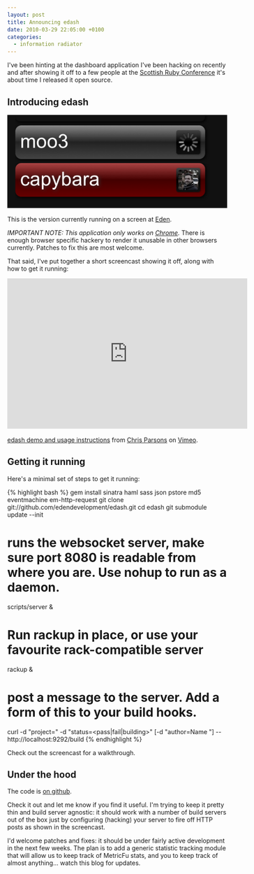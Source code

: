 ```yaml
---
layout: post
title: Announcing edash
date: 2010-03-29 22:05:00 +0100
categories:
  - information radiator
---
```

I've been hinting at the dashboard application I've been hacking on recently and after showing it off to a few people at the [Scottish Ruby Conference](http://scottishrubyconference.com) it's about time I released it open source.

## Introducing edash

![edash screenshot](/files/edash-1.png)

This is the version currently running on a screen at [Eden](http://edendevelopment.co.uk). 

*IMPORTANT NOTE: This application only works on [Chrome](http://google.com/chrome).* There is enough browser specific hackery to render it unusable in other browsers currently. Patches to fix this are most welcome.

That said, I've put together a short screencast showing it off, along with how to get it running:

<object width="550" height="344"><param name="allowfullscreen" value="true" /><param name="allowscriptaccess" value="always" /><param name="movie" value="http://vimeo.com/moogaloop.swf?clip_id=10535751&amp;server=vimeo.com&amp;show_title=1&amp;show_byline=1&amp;show_portrait=0&amp;color=c9ff23&amp;fullscreen=1" /><embed src="http://vimeo.com/moogaloop.swf?clip_id=10535751&amp;server=vimeo.com&amp;show_title=1&amp;show_byline=1&amp;show_portrait=0&amp;color=c9ff23&amp;fullscreen=1" type="application/x-shockwave-flash" allowfullscreen="true" allowscriptaccess="always" width="550" height="344"></embed></object>

<p><a href="http://vimeo.com/10535751">edash demo and usage instructions</a> from <a href="http://vimeo.com/user2596622">Chris Parsons</a> on <a href="http://vimeo.com">Vimeo</a>.</p>

## Getting it running

Here's a minimal set of steps to get it running:

{% highlight bash %}
gem install sinatra haml sass json pstore md5 eventmachine em-http-request
git clone git://github.com/edendevelopment/edash.git
cd edash
git submodule update --init
# runs the websocket server, make sure port 8080 is readable from where you are. Use nohup to run as a daemon.
scripts/server &
# Run rackup in place, or use your favourite rack-compatible server
rackup &
# post a message to the server. Add a form of this to your build hooks.
curl -d "project=<project>" -d "status=<pass|fail|building>" [-d "author=Name <email>"] -- http://localhost:9292/build
{% endhighlight %}

Check out the screencast for a walkthrough.

## Under the hood

The code is [on github](http://github.com/edendevelopment/edash).

Check it out and let me know if you find it useful. I'm trying to keep it pretty thin and build server agnostic: it should work with a number of build servers out of the box just by configuring (hacking) your server to fire off HTTP posts as shown in the screencast.

I'd welcome patches and fixes: it should be under fairly active development in the next few weeks. The plan is to add a generic statistic tracking module that will allow us to keep track of MetricFu stats, and you to keep track of almost anything... watch this blog for updates.



